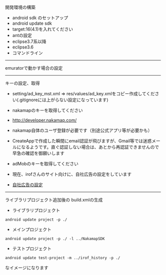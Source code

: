 開発環境の構築

- android sdk のセットアップ
 - android update sdk
 - target:16(4.1)を入れてください
- antの設定
 - eclipse3.7系以降
 - eclipse3.6
 - コマンドライン
 
------
emuratorで動かす場合の設定



------
キーの設定、取得

 - setting/ad_key_mst.xml => res/values/ad_key.xmlをコピー作成してください(.gitignoreには上がらない設定になっています)
 - nakamapのキーを取得してください
  - http://developer.nakamap.com/
  - nakamap自体のユーザ登録が必要です（別途公式アプリ等が必要かも）
  - CreateAppで作成した瞬間にemail認証が飛びますが、Gmail等では迷惑メールになるようです。直ぐ認証しない場合は、あとから再認証できませんので早急の確認を御願いします
  
 - adMobのキーを取得してください
  - 現在、irofさんのサイト向けに、自社広告の設定をしています
  - [自社広告の設定](http://support.google.com/admob/bin/answer.py?hl=ja&answer=1619751&topic=1619748&ctx=topic)
  
------
ライブラリプロジェクト追加後の build.xmlの生成

- ライブラリプロジェクト  
```
android update project -p ./  
```
- メインプロジェクト  
```
android update project -p ./ -l ../NakamapSDK  
```
- テストプロジェクト  
```
android update test-project -m ../irof_history -p ./   
```

なイメージになります
